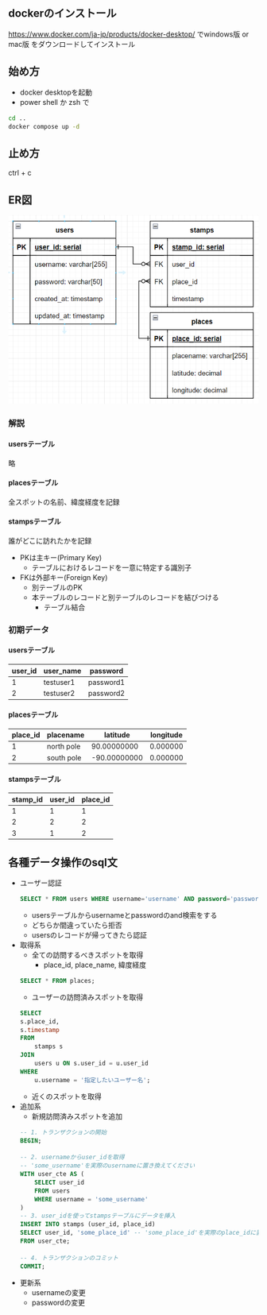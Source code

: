 ## dockerのインストール
https://www.docker.com/ja-jp/products/docker-desktop/
でwindows版 or mac版 をダウンロードしてインストール

## 始め方
- docker desktopを起動
- power shell か zsh で
```bash
cd ..
docker compose up -d
```

## 止め方
ctrl + c

## ER図
![alt text](image.png)
### 解説
#### usersテーブル
略
#### placesテーブル
全スポットの名前、緯度経度を記録
#### stampsテーブル
誰がどこに訪れたかを記録
- PKは主キー(Primary Key)
    - テーブルにおけるレコードを一意に特定する識別子
- FKは外部キー(Foreign Key)
    - 別テーブルのPK
    - 本テーブルのレコードと別テーブルのレコードを結びつける
        - テーブル結合
### 初期データ
#### usersテーブル
| user_id | user_name | password |
| ---- | ---- | ---- |
| 1 | testuser1 | password1 |
| 2 | testuser2 | password2 |
#### placesテーブル
| place_id | placename | latitude | longitude |
| ---- | ---- | ---- | ---- |
| 1 | north pole | 90.00000000 | 0.000000 |
| 2 | south pole | -90.00000000 | 0.000000 |
#### stampsテーブル
| stamp_id | user_id | place_id |
| ---- | ---- | ---- |
| 1 | 1 | 1 |
| 2 | 2 | 2 |
| 3 | 1 | 2 |

## 各種データ操作のsql文
- ユーザー認証
    ```sql
    SELECT * FROM users WHERE username='username' AND password='password';
    ```
    - usersテーブルからusernameとpasswordのand検索をする
    - どちらか間違っていたら拒否
    - usersのレコードが帰ってきたら認証
- 取得系
    - 全ての訪問するべきスポットを取得
        - place_id, place_name, 緯度経度
    ```sql
    SELECT * FROM places;
    ```
    - ユーザーの訪問済みスポットを取得
    ```sql
    SELECT
    s.place_id,
    s.timestamp
    FROM 
        stamps s
    JOIN 
        users u ON s.user_id = u.user_id
    WHERE 
        u.username = '指定したいユーザー名';
    ```
    - 近くのスポットを取得
- 追加系
    - 新規訪問済みスポットを追加
    ```sql
    -- 1. トランザクションの開始
    BEGIN;
    
    -- 2. usernameからuser_idを取得
    -- 'some_username'を実際のusernameに置き換えてください
    WITH user_cte AS (
        SELECT user_id
        FROM users
        WHERE username = 'some_username'
    )
    -- 3. user_idを使ってstampsテーブルにデータを挿入
    INSERT INTO stamps (user_id, place_id)
    SELECT user_id, 'some_place_id' -- 'some_place_id'を実際のplace_idに置き換えてください
    FROM user_cte;
    
    -- 4. トランザクションのコミット
    COMMIT;
    ```
- 更新系
    - usernameの変更
    - passwordの変更
